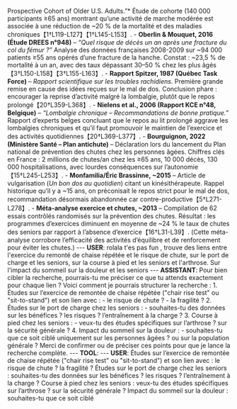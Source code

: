 Prospective Cohort of Older U.S. Adults.”* Étude de cohorte (140 000 participants ≥65 ans) montrant qu’une activité de marche modérée est associée à une réduction de ~20 % de la mortalité et des maladies chroniques【1†L119-L127】【1†L145-L153】. - **Oberlin & Mouquet, 2016 (Étude DREES n°948)** – *“Quel risque de décès un an après une fracture du col du fémur ?”* Analyse des données françaises 2008-2009 sur ~94 000 patients ≥55 ans opérés d’une fracture de la hanche. Constat : ~23,5 % de mortalité à un an, avec des taux dépassant 30–50 % chez les plus âgés【3†L150-L158】【3†L155-L163】. - **Rapport Spitzer, 1987 (Québec Task Force)** – *Rapport scientifique sur les troubles rachidiens.* Première grande remise en cause des idées reçues sur le mal de dos. Conclusion phare : encourager la reprise d’activité malgré la lombalgie, plutôt que le repos prolongé【20†L359-L368】. - **Nielens et al., 2006 (Rapport KCE n°48, Belgique)** – *“Lombalgie chronique – Recommandations de bonne pratique.”* Rapport d’experts belges concluant que le repos au lit prolongé aggrave les lombalgies chroniques et qu’il faut promouvoir le maintien de l’exercice et des activités quotidiennes【20†L369-L377】. - **Bourguignon, 2022 (Ministère Santé – Plan antichute)** – Déclaration lors du lancement du Plan national de prévention des chutes chez les personnes âgées. Chiffres clés en France : 2 millions de chutes/an chez les ≥65 ans, 10 000 décès, 130 000 hospitalisations, avec lourdes conséquences sur l’autonomie【15†L245-L253】. - **Monfamilia/Éric Brassinne, ~2015** – Article de vulgarisation (*Un bon dos au quotidien*) citant un kinésithérapeute. Rappel historique qu’il y a ~15 ans, on préconisait le repos strict pour le mal de dos, recommandation désormais abandonnée car contre-productive【5†L271-L278】. - **Méta-analyse exercice et chutes, ~2013** – Compilation de 62 essais contrôlés randomisés sur la prévention des chutes. Résultat : les programmes d’exercices diminuent en moyenne de ~24 % le taux de chutes des seniors par rapport à l’absence d’exercice【16†L31-L39】. (Cette méta-analyse corrobore l’efficacité des activités d’équilibre et de renforcement pour éviter les chutes.) --- **USER**: rolala t'es pas fun , trouve des liens entre l'exercice du remonté de chaise répétée et le risque de chute, sur le port de charge et les seniors, sur la course à pied et les seniors et l'arthrose. Sur l'impact du sommeil sur la douleur et les seniors --- **ASSISTANT**: Pour bien cibler la recherche, pourrais-tu me préciser ce que tu attends exactement pour chaque lien ? Voici comment je pourrais structurer la recherche : 1. Études sur l’exercice de remontée de chaise répétée ("chair rise test" ou "sit-to-stand") et son lien avec : - le risque de chute ? - la fragilité ? 2. Études sur le port de charge chez les seniors : - souhaites-tu des données sur les bénéfices ? les risques ? l’entraînement à la charge ? 3. Course à pied chez les seniors : - veux-tu des études spécifiques sur l’arthrose ? sur la sécurité générale ? 4. Impact du sommeil sur la douleur : - souhaites-tu que ce soit ciblé uniquement sur les personnes âgées ? ou sur la population générale ? Merci de confirmer ou de préciser ces points pour que je lance la recherche complète. --- **TOOL**: --- **USER**: Études sur l’exercice de remontée de chaise répétée ("chair rise test" ou "sit-to-stand") et son lien avec : le risque de chute ? la fragilité ? Études sur le port de charge chez les seniors : souhaites-tu des données sur les bénéfices ? les risques ? l’entraînement à la charge ? Course à pied chez les seniors : veux-tu des études spécifiques sur l’arthrose ? sur la sécurité générale ? Impact du sommeil sur la douleur : souhaites-tu que ce soit ciblé